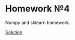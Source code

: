 # Homework №4
Numpy and sklearn homework.

[Solution](https://datalore.jetbrains.com/notebook/2mZNiVo8e2qfGRPISuqC6S/fhcHn3Tedfm50upXZ75J1D/)

